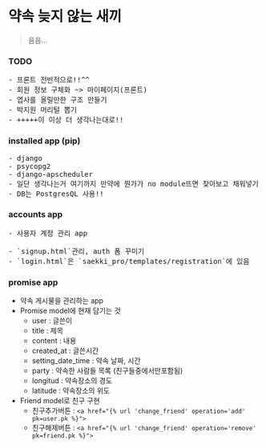 # 약속 늦지 않는 새끼

> 음음...



### TODO
<pre>
- 프론트 전반적으로!!^^
- 회원 정보 구체화 ~> 마이페이지(프론트)
- 엽사를 올릴만한 구조 만들기
- 박지원 머리털 뽑기
- +++++이 이상 더 생각나는대로!!
</pre>


### installed app (pip)
<pre>
- django
- psycopg2
- django-apscheduler
- 일단 생각나는거 여기까지 만약에 뭔가가 no module뜨면 찾아보고 채워넣기
- DB는 PostgresQL 사용!!
</pre>


### accounts app
<pre>
- 사용자 계정 관리 app

- `signup.html`관리, auth 폼 꾸미기
- `login.html`은 `saekki_pro/templates/registration`에 있음
</pre>


### promise app

- 약속 게시물을 관리하는 app
- Promise model에 현재 담기는 것
  - user : 글쓴이
  - title : 제목
  - content : 내용
  - created_at : 글쓴시간
  - setting_date_time : 약속 날짜, 시간
  - party : 약속한 사람들 목록 (친구들중에서만포함됨)
  - longitud : 약속장소의 경도
  - latitude : 약속장소의 위도
- Friend model로 친구 구현
  - 친구추가버튼 : `<a href="{% url 'change_friend' operation='add' pk=user.pk %}">`
  - 친구해제버튼 : `<a href="{% url 'change_friend' operation='remove' pk=friend.pk %}">`

